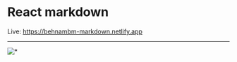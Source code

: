 # React markdown 

Live: https://behnambm-markdown.netlify.app

--- 



![*](https://user-images.githubusercontent.com/26994700/130489297-96d55ff1-ebcc-47cb-b30e-68d2a0d3bd31.png)
